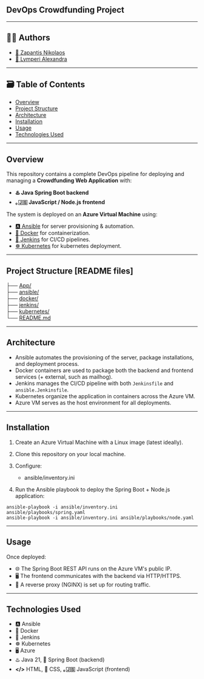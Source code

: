 ## DevOps Crowdfunding Project

---

## 👨‍💻 Authors

- [🔗 Zapantis Nikolaos](https://github.com/NikosZapantis)
- [🔗 Lymperi Alexandra](https://github.com/alexandralymperi)

---

## 🗃️ Table of Contents

- [Overview](#overview)
- [Project Structure](#project-structure)
- [Architecture](#architecture)
- [Installation](#installation)
- [Usage](#usage)
- [Technologies Used](#technologies-used)

---

## Overview

This repository contains a complete DevOps pipeline for deploying and managing a **Crowdfunding Web Application** with:

- **♨️ Java Spring Boot backend**
- **｡🇯‌🇸 JavaScript / Node.js frontend**

The system is deployed on an **Azure Virtual Machine** using:

- [🅰️ Ansible](https://www.ansible.com/) for server provisioning & automation.
- [🐋 Docker](https://www.docker.com/) for containerization.  
- [🧩 Jenkins](https://www.jenkins.io/) for CI/CD pipelines.  
- [☸️ Kubernetes](https://kubernetes.io/) for kubernetes deployment.  

---

## Project Structure [README files]

├── [App/](App/README.md)  
├── [ansible/](ansible/README.md)  
├── [docker/](docker/README.md)  
├── [jenkins/](jenkins/README.md)  
├── [kubernetes/](kubernetes/README.md)  
└── [README.md](README.md)  

---

## Architecture

- Ansible automates the provisioning of the server, package installations, and deployment process.
- Docker containers are used to package both the backend and frontend services (+ external, such as mailhog).
- Jenkins manages the CI/CD pipeline with both `Jenkinsfile` and `ansible.Jenkinsfile`.
- Kubernetes organize the application in containers across the Azure VM.
- Azure VM serves as the host environment for all deployments.

---

## Installation

1. Create an Azure Virtual Machine with a Linux image (latest ideally).
2. Clone this repository on your local machine.
3. Configure:
    - ansible/inventory.ini

4. Run the Ansible playbook to deploy the Spring Boot + Node.js application:

```
ansible-playbook -i ansible/inventory.ini ansible/playbooks/spring.yaml
ansible-playbook -i ansible/inventory.ini ansible/playbooks/node.yaml
```

---

## Usage

Once deployed:
- 🌐 The Spring Boot REST API runs on the Azure VM's public IP.
- 🖥️ The frontend communicates with the backend via HTTP/HTTPS.
- 🔁 A reverse proxy (NGINX) is set up for routing traffic.

---

## Technologies Used

- 🅰️ Ansible
- 🐋 Docker
- 🧩 Jenkins
- ☸️ Kubernetes
- 🖥️ Azure
- ♨️ Java 21, 🌱 Spring Boot (backend)
- **</>** HTML, 🎨 CSS, **｡🇯‌🇸**‌ JavaScript (frontend)

